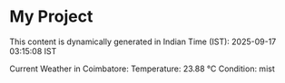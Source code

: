 # My Project

This content is dynamically generated in Indian Time (IST): 2025-09-17 03:15:08 IST


Current Weather in Coimbatore:
Temperature: 23.88 °C
Condition: mist
